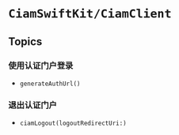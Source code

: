 # ``CiamSwiftKit/CiamClient``

## Topics

### 使用认证门户登录

- ``generateAuthUrl()``

### 退出认证门户

- ``ciamLogout(logoutRedirectUri:)``

